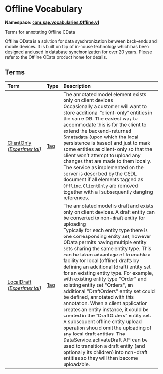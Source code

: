 # Offline Vocabulary
**Namespace: [com.sap.vocabularies.Offline.v1](Offline.xml)**

Terms for annotating Offline OData


Offline OData is a solution for data synchronization between back-ends and mobile devices.
It is built on top of in-house technology which has been designed and used in database synchronization for over 20 years.
Please refer to the [Offline OData product home](https://help.sap.com/doc/f53c64b93e5140918d676b927a3cd65b/Cloud/en-US/docs-en/guides/features/offline/overview.html) for details.
        


## Terms

Term|Type|Description
:---|:---|:----------
[ClientOnly](./Offline.xml#L41:~:text=<Term%20Name="-,ClientOnly,-") *([Experimental](Common.md#Experimental))*|[Tag](https://github.com/oasis-tcs/odata-vocabularies/blob/main/vocabularies/Org.OData.Core.V1.md#Tag)|<a name="ClientOnly"></a>The annotated model element exists only on client devices<br>Occasionally a customer will want to store additional “client-only” entities in the same DB. The easiest way to accommodate this is for the client to extend the backend-returned $metadata (upon which the local persistence is based) and just to mark some entities as client-only so that the client won’t attempt to upload any changes that are made to them locally. The service as implemented on the server is described by the CSDL document if all elements tagged as `Offline.ClientOnly` are removed together with all subsequently dangling references.
[LocalDraft](./Offline.xml#L55:~:text=<Term%20Name="-,LocalDraft,-") *([Experimental](Common.md#Experimental))*|[Tag](https://github.com/oasis-tcs/odata-vocabularies/blob/main/vocabularies/Org.OData.Core.V1.md#Tag)|<a name="LocalDraft"></a>The annotated model is draft and exists only on client devices. A draft entity can be converted to non-draft entity for uploading<br>Typically for each entity type there is one corresponding entity set, however OData permits having multiple entity sets sharing the same entity type. This can be taken advantage of to enable a facility for local (offline) drafts by defining an additional (draft) entity set for an existing entity type. For example, with existing entity type "Order" and existing entity set "Orders", an additional "DraftOrders" entity set could be defined, annotated with this annotation. When a client application creates an entity instance, it could be created in the "DraftOrders" entity set. A subsequent offline entity upload operation should omit the uploading of any local draft entities. The DataService.activateDraft API can be used to transition a draft entity (and optionally its children) into non-draft entities so they will then become uploadable.
